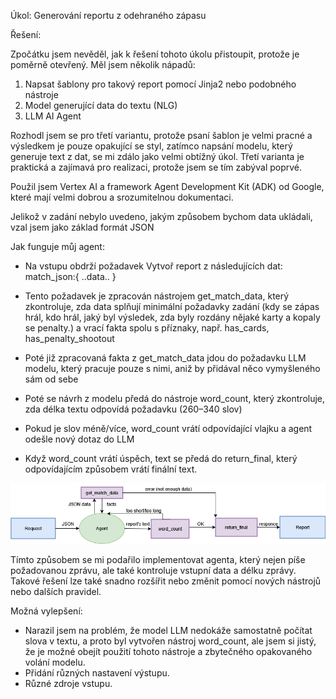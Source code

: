 Úkol: Generování reportu z odehraného zápasu

Řešení: 

Zpočátku jsem nevěděl, jak k řešení tohoto úkolu přistoupit, protože je poměrně otevřený. Měl jsem několik nápadů:

1. Napsat šablony pro takový report pomocí Jinja2 nebo podobného nástroje
2. Model generující data do textu (NLG)
3. LLM AI Agent

Rozhodl jsem se pro třetí variantu, protože psaní šablon je velmi pracné a výsledkem je pouze opakující se styl, zatímco napsání modelu, který generuje text z dat, se mi zdálo jako velmi obtížný úkol. Třetí varianta je praktická a zajímavá pro realizaci, protože jsem se tím zabýval poprvé.

Použil jsem Vertex AI a framework Agent Development Kit (ADK) od Google, které mají velmi dobrou a srozumitelnou dokumentaci.

Jelikož v zadání nebylo uvedeno, jakým způsobem bychom data ukládali, vzal jsem jako základ formát JSON

Jak funguje můj agent:

 - Na vstupu obdrží požadavek Vytvoř report z následujících dat: match_json:{ ..data.. }

 - Tento požadavek je zpracován nástrojem get_match_data, který zkontroluje, zda data splňují minimální požadavky zadání (kdy se zápas hrál, kdo hrál,
jaký byl výsledek, zda byly rozdány nějaké karty a kopaly se penalty.) a vrací fakta spolu s příznaky, např. has_cards, has_penalty_shootout

- Poté již zpracovaná fakta z get_match_data jdou do požadavku LLM modelu, který pracuje pouze s nimi, aniž by přidával něco vymyšleného sám od sebe

 - Poté se návrh z modelu předá do nástroje word_count, který zkontroluje, zda délka textu odpovídá požadavku (260–340 slov)

 - Pokud je slov méně/více, word_count vrátí odpovídající vlajku a agent odešle nový dotaz do LLM

 - Když word_count vrátí úspěch, text se předá do return_final, který odpovídajícím způsobem vrátí finální text.

![Structure.png](Structure.png)

Tímto způsobem se mi podařilo implementovat agenta, který nejen píše požadovanou zprávu, ale také kontroluje vstupní data a délku zprávy. Takové řešení lze také snadno rozšířit nebo změnit pomocí nových nástrojů nebo dalších pravidel. 

Možná vylepšení: 
- Narazil jsem na problém, že model LLM nedokáže samostatně počítat slova v textu, a proto byl vytvořen nástroj word_count, ale jsem si jistý, že je možné obejít použití tohoto nástroje a zbytečného opakovaného volání modelu. 
- Přidání různých nastavení výstupu. 
- Různé zdroje vstupu.